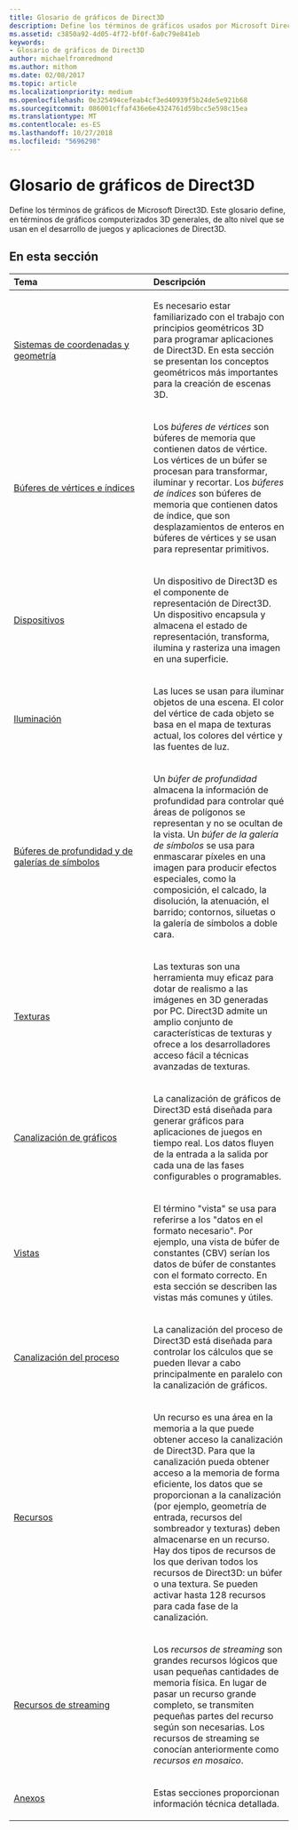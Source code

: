 ```yaml
---
title: Glosario de gráficos de Direct3D
description: Define los términos de gráficos usados por Microsoft Direct3D.
ms.assetid: c3850a92-4d05-4f72-bf0f-6a0c79e841eb
keywords:
- Glosario de gráficos de Direct3D
author: michaelfromredmond
ms.author: mithom
ms.date: 02/08/2017
ms.topic: article
ms.localizationpriority: medium
ms.openlocfilehash: 0e325494cefeab4cf3ed40939f5b24de5e921b68
ms.sourcegitcommit: 086001cffaf436e6e4324761d59bcc5e598c15ea
ms.translationtype: MT
ms.contentlocale: es-ES
ms.lasthandoff: 10/27/2018
ms.locfileid: "5696298"
---
```

# <a name="direct3d-graphics-glossary"></a>Glosario de gráficos de Direct3D


Define los términos de gráficos de Microsoft Direct3D. Este glosario define, en términos de gráficos computerizados 3D generales, de alto nivel que se usan en el desarrollo de juegos y aplicaciones de Direct3D.

## <a name="span-idin-this-sectionspanin-this-section"></a><span id="in-this-section"></span>En esta sección


<table>
<colgroup>
<col width="50%" />
<col width="50%" />
</colgroup>
<thead>
<tr class="header">
<th align="left">Tema</th>
<th align="left">Descripción</th>
</tr>
</thead>
<tbody>
<tr class="odd">
<td align="left"><p><a href="coordinate-systems-and-geometry.md">Sistemas de coordenadas y geometría</a></p></td>
<td align="left"><p>Es necesario estar familiarizado con el trabajo con principios geométricos 3D para programar aplicaciones de Direct3D. En esta sección se presentan los conceptos geométricos más importantes para la creación de escenas 3D.</p></td>
</tr>
<tr class="even">
<td align="left"><p><a href="vertex-and-index-buffers.md">Búferes de vértices e índices</a></p></td>
<td align="left"><p>Los <em>búferes de vértices</em> son búferes de memoria que contienen datos de vértice. Los vértices de un búfer se procesan para transformar, iluminar y recortar. Los <em>búferes de índices</em> son búferes de memoria que contienen datos de índice, que son desplazamientos de enteros en búferes de vértices y se usan para representar primitivos.</p></td>
</tr>
<tr class="odd">
<td align="left"><p><a href="devices.md">Dispositivos</a></p></td>
<td align="left"><p>Un dispositivo de Direct3D es el componente de representación de Direct3D. Un dispositivo encapsula y almacena el estado de representación, transforma, ilumina y rasteriza una imagen en una superficie.</p></td>
</tr>
<tr class="even">
<td align="left"><p><a href="lights-and-materials.md">Iluminación</a></p></td>
<td align="left"><p>Las luces se usan para iluminar objetos de una escena. El color del vértice de cada objeto se basa en el mapa de texturas actual, los colores del vértice y las fuentes de luz.</p></td>
</tr>
<tr class="odd">
<td align="left"><p><a href="depth-and-stencil-buffers.md">Búferes de profundidad y de galerías de símbolos</a></p></td>
<td align="left"><p>Un <em>búfer de profundidad</em> almacena la información de profundidad para controlar qué áreas de polígonos se representan y no se ocultan de la vista. Un <em>búfer de la galería de símbolos</em> se usa para enmascarar píxeles en una imagen para producir efectos especiales, como la composición, el calcado, la disolución, la atenuación, el barrido; contornos, siluetas o la galería de símbolos a doble cara.</p></td>
</tr>
<tr class="even">
<td align="left"><p><a href="textures.md">Texturas</a></p></td>
<td align="left"><p>Las texturas son una herramienta muy eficaz para dotar de realismo a las imágenes en 3D generadas por PC. Direct3D admite un amplio conjunto de características de texturas y ofrece a los desarrolladores acceso fácil a técnicas avanzadas de texturas.</p></td>
</tr>
<tr class="odd">
<td align="left"><p><a href="graphics-pipeline.md">Canalización de gráficos</a></p></td>
<td align="left"><p>La canalización de gráficos de Direct3D está diseñada para generar gráficos para aplicaciones de juegos en tiempo real. Los datos fluyen de la entrada a la salida por cada una de las fases configurables o programables.</p></td>
</tr>
<tr class="even">
<td align="left"><p><a href="views.md">Vistas</a></p></td>
<td align="left"><p>El término &quot;vista&quot; se usa para referirse a los &quot;datos en el formato necesario&quot;. Por ejemplo, una vista de búfer de constantes (CBV) serían los datos de búfer de constantes con el formato correcto. En esta sección se describen las vistas más comunes y útiles.</p></td>
</tr>
<tr class="odd">
<td align="left"><p><a href="compute-pipeline.md">Canalización del proceso</a></p></td>
<td align="left"><p>La canalización del proceso de Direct3D está diseñada para controlar los cálculos que se pueden llevar a cabo principalmente en paralelo con la canalización de gráficos.</p></td>
</tr>
<tr class="even">
<td align="left"><p><a href="resources.md">Recursos</a></p></td>
<td align="left"><p>Un recurso es una área en la memoria a la que puede obtener acceso la canalización de Direct3D. Para que la canalización pueda obtener acceso a la memoria de forma eficiente, los datos que se proporcionan a la canalización (por ejemplo, geometría de entrada, recursos del sombreador y texturas) deben almacenarse en un recurso. Hay dos tipos de recursos de los que derivan todos los recursos de Direct3D: un búfer o una textura. Se pueden activar hasta 128 recursos para cada fase de la canalización.</p></td>
</tr>
<tr class="odd">
<td align="left"><p><a href="streaming-resources.md">Recursos de streaming</a></p></td>
<td align="left"><p>Los <em>recursos de streaming</em> son grandes recursos lógicos que usan pequeñas cantidades de memoria física. En lugar de pasar un recurso grande completo, se transmiten pequeñas partes del recurso según son necesarias. Los recursos de streaming se conocían anteriormente como <em>recursos en mosaico</em>.</p></td>
</tr>
<tr class="even">
<td align="left"><p><a href="appendix.md">Anexos</a></p></td>
<td align="left"><p>Estas secciones proporcionan información técnica detallada.</p></td>
</tr>
</tbody>
</table>

 

 

 
